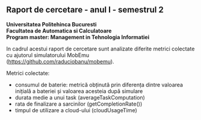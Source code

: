 ## Raport de cercetare - anul I - semestrul 2

__Universitatea Politehinca Bucuresti__  
__Facultatea de Automatica si Calculatoare__  
__Program master: Management in Tehnologia Informatiei__ 

In cadrul acestui raport de cercetare sunt analizate diferite metrici colectate cu ajutorul simulatorului MobEmu (https://github.com/raduciobanu/mobemu).

Metrici colectate:
- consumul de baterie: metrică obținută prin diferența dintre valoarea inițială a bateriei și valoarea acesteia după simulare
- durata medie a unui task (averageTaskComputation)
- rata de finalizare a sarcinilor (getCompletionRate())
- timpul de utilizare a cloud-ului (cloudUsageTime)

